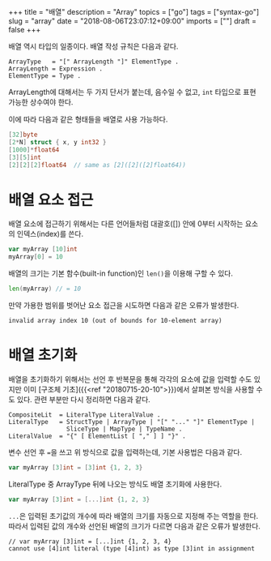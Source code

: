 +++
title = "배열"
description = "Array"
topics = ["go"]
tags = ["syntax-go"]
slug = "array"
date = "2018-08-06T23:07:12+09:00"
imports = [""]
draft = false
+++

배열 역시 타입의 일종이다. 배열 작성 규칙은 다음과 같다.

```
ArrayType   = "[" ArrayLength "]" ElementType .
ArrayLength = Expression .
ElementType = Type .
```

ArrayLength에 대해서는 두 가지 단서가 붙는데, 음수일 수 없고, `int` 타입으로 표현 가능한 상수여야 한다.

이에 따라 다음과 같은 형태들을 배열로 사용 가능하다.

```go
[32]byte
[2*N] struct { x, y int32 }
[1000]*float64
[3][5]int
[2][2][2]float64  // same as [2]([2]([2]float64))
```

# 배열 요소 접근

배열 요소에 접근하기 위해서는 다른 언어들처럼 대괄호([]) 안에 0부터 시작하는 요소의 인덱스(index)를 쓴다.

```go
var myArray [10]int
myArray[0] = 10
```

배열의 크기는 기본 함수(built-in function)인 `len()`을 이용해 구할 수 있다.

```go
len(myArray) // = 10
```

만약 가용한 범위를 벗어난 요소 접근을 시도하면 다음과 같은 오류가 발생한다.

```
invalid array index 10 (out of bounds for 10-element array)
```

# 배열 초기화

배열을 초기화하기 위해서는 선언 후 반복문을 통해 각각의 요소에 값을 입력할 수도 있지만 이미 [구조체 기초]({{<ref "20180715-20-10">}})에서 살펴본 방식을 사용할 수도 있다. 관련 부분만 다시 정리하면 다음과 같다.

```
CompositeLit  = LiteralType LiteralValue .
LiteralType   = StructType | ArrayType | "[" "..." "]" ElementType |
                SliceType | MapType | TypeName .
LiteralValue  = "{" [ ElementList [ "," ] ] "}" .
```

변수 선언 후 `=`을 쓰고 위 방식으로 값을 입력하는데, 기본 사용법은 다음과 같다.

```go
var myArray [3]int = [3]int {1, 2, 3}
```

LiteralType 중 ArrayType 뒤에 나오는 방식도 배열 초기화에 사용한다.

```go
var myArray [3]int = [...]int {1, 2, 3}
```

`...`은 입력된 초기값의 개수에 따라 배열의 크기를 자동으로 지정해 주는 역할을 한다. 따라서 입력된 값의 개수와 선언된 배열의 크기가 다르면 다음과 같은 오류가 발생한다.

```
// var myArray [3]int = [...]int {1, 2, 3, 4}
cannot use [4]int literal (type [4]int) as type [3]int in assignment
```



